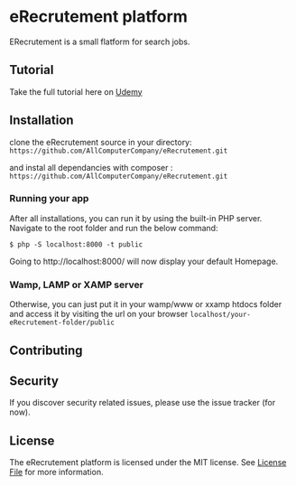 # eRecrutement platform

ERecrutement is a small flatform for search jobs. 

## Tutorial 
Take the full tutorial here on [Udemy](https://www.udemy.com/web-development-with-php-build-a-nice-job-recruitment-site/)

## Installation
clone the eRecrutement source in your directory:
`https://github.com/AllComputerCompany/eRecrutement.git`

and instal all dependancies with composer :
`https://github.com/AllComputerCompany/eRecrutement.git`


### Running your app
After all installations, you can run it by using the built-in PHP server. Navigate to the root folder and run the below command:
```
$ php -S localhost:8000 -t public

```
Going to http://localhost:8000/ will now display your default Homepage.

### Wamp, LAMP or XAMP server
Otherwise, you can just put it in your wamp/www or xxamp htdocs folder and access it by visiting the url on your browser `localhost/your-eRecrutement-folder/public`



## Contributing



## Security

If you discover security related issues, please use the issue tracker (for now).


## License

The eRecrutement platform is licensed under the MIT license. See [License File](LICENSE.md) for more information.
